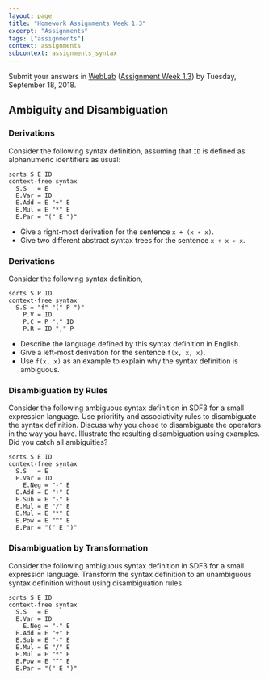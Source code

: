 ```yaml
---
layout: page
title: "Homework Assignments Week 1.3"
excerpt: "Assignments"
tags: ["assignments"]
context: assignments
subcontext: assignments_syntax
---
```


Submit your answers in [WebLab](https://weblab.tudelft.nl/cs4200/2018-2019/) ([Assignment Week 1.3](https://weblab.tudelft.nl/cs4200/2018-2019/assignment/20444/view)) by Tuesday, September 18, 2018.


## Ambiguity and Disambiguation

### Derivations

Consider the following syntax definition, assuming that `ID` is defined as alphanumeric identifiers as usual:

```
sorts S E ID
context-free syntax
  S.S   = E
  E.Var = ID
  E.Add = E "+" E
  E.Mul = E "*" E
  E.Par = "(" E ")"
```

- Give a right-most derivation for the sentence `x + (x ∗ x)`.
- Give two different abstract syntax trees for the sentence `x + x ∗ x`.

### Derivations

Consider the following syntax definition,

```
sorts S P ID
context-free syntax
  S.S = "f" "(" P ")"
	P.V = ID
	P.C = P "," ID
	P.R = ID "," P
```

- Describe the language defined by this syntax definition in English.
- Give a left-most derivation for the sentence `f(x, x, x)`.
- Use `f(x, x)` as an example to explain why the syntax definition is ambiguous.

### Disambiguation by Rules

Consider the following ambiguous syntax definition in SDF3 for a small expression language. Use prioritity and associativity rules to disambiguate the syntax definition. Discuss why you chose to disambiguate the operators in the way you have. Illustrate the resulting disambiguation using examples. Did you catch all ambiguities?

```
sorts S E ID
context-free syntax
  S.S   = E
  E.Var = ID
	E.Neg = "-" E
  E.Add = E "+" E
  E.Sub = E "-" E
  E.Mul = E "/" E
  E.Mul = E "*" E
  E.Pow = E "^" E
  E.Par = "(" E ")"
```

### Disambiguation by Transformation

Consider the following ambiguous syntax definition in SDF3 for a small expression language. Transform the syntax definition to an unambiguous syntax definition without using disambiguation rules.

```
sorts S E ID
context-free syntax
  S.S   = E
  E.Var = ID
	E.Neg = "-" E
  E.Add = E "+" E
  E.Sub = E "-" E
  E.Mul = E "/" E
  E.Mul = E "*" E
  E.Pow = E "^" E
  E.Par = "(" E ")"
```
